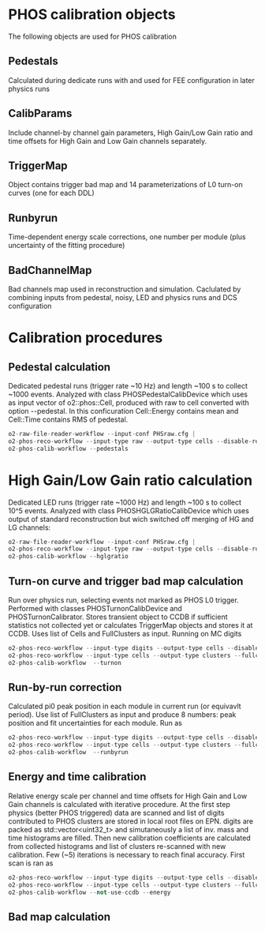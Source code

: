 <!-- doxy
\page refDetectorsPHOScalibration PHOS Calibration
/doxy -->

# PHOS calibration objects 

The following objects are used for PHOS calibration
## Pedestals
Calculated during dedicate runs with and used for FEE configuration in later physics runs

## CalibParams
Include channel-by channel gain parameters, High Gain/Low Gain ratio and time offsets for High Gain and Low Gain channels separately. 

## TriggerMap
Object contains trigger bad map and 14 parameterizations of L0 turn-on curves (one for each DDL)

## Runbyrun 
Time-dependent energy scale corrections, one number per module (plus uncertainty of the fitting procedure)

## BadChannelMap
Bad channels map used in reconstruction and simulation. Caclulated by combining inputs from pedestal, noisy, LED and physics runs and DCS configuration

# Calibration procedures

## Pedestal calculation
Dedicated pedestal runs (trigger rate ~10 Hz) and length ~100 s to collect ~1000 events. Analyzed with class PHOSPedestalCalibDevice which uses as input vector of o2::phos::Cell, produced with raw to cell converted with option --pedestal. In this conficuration Cell::Energy contains mean and Cell::Time contains RMS of pedestal. 
``` cpp
o2-raw-file-reader-workflow --input-conf PHSraw.cfg | 
o2-phos-reco-workflow --input-type raw --output-type cells --disable-root-output --pedestal on |  
o2-phos-calib-workflow --pedestals
``` 

# High Gain/Low Gain ratio calculation
Dedicated LED runs (trigger rate ~1000 Hz) and length ~100 s to collect 10^5 events. Analyzed with class PHOSHGLGRatioCalibDevice which uses output of standard reconstruction but wich switched off merging of HG and LG channels:
``` cpp
o2-raw-file-reader-workflow --input-conf PHSraw.cfg | 
o2-phos-reco-workflow --input-type raw --output-type cells --disable-root-output --keepHGLG on |  
o2-phos-calib-workflow --hglgratio
```
## Turn-on curve and trigger bad map calculation
Run over physics run, selecting events not marked as PHOS L0 trigger. Performed with classes PHOSTurnonCalibDevice and PHOSTurnonCalibrator. Stores transient object to CCDB if sufficient statistics not collected yet or calculates TriggerMap objects and stores it at CCDB. Uses list of Cells and FullClusters as input. Running on MC digits
``` cpp
o2-phos-reco-workflow --input-type digits --output-type cells --disable-root-output | 
o2-phos-reco-workflow --input-type cells --output-type clusters --fullclu-output --disable-root-output --disable-root-input | 
o2-phos-calib-workflow  --turnon
```

## Run-by-run correction
Calculated pi0 peak position in each module in current run (or equivavlt period). Use list of FullClusters as input and produce 8 numbers: peak position and fit uncertainties for each module. Run as
``` cpp
o2-phos-reco-workflow --input-type digits --output-type cells --disable-root-output | 
o2-phos-reco-workflow --input-type cells --output-type clusters --fullclu-output --disable-root-output --disable-root-input | 
o2-phos-calib-workflow  --runbyrun
```

## Energy and time calibration
Relative energy scale per channel and time offsets for High Gain and Low Gain channels is calculated with iterative procedure. At the first step physics (better PHOS triggered) data are scanned and list of digits contributed to PHOS clusters are stored in local root files on EPN. digits are packed as std::vector<uint32_t> and simutaneously a list of inv. mass and time histograms are filled. Then new calibration coefficients are calculated from collected histograms and list of clusters re-scanned with new calibration. Few (~5) iterations is necessary to reach final accuracy. First scan is ran as
``` cpp
o2-phos-reco-workflow --input-type digits --output-type cells --disable-root-output | 
o2-phos-reco-workflow --input-type cells --output-type clusters --fullclu-output --disable-root-output --disable-root-input | 
o2-phos-calib-workflow --not-use-ccdb --energy
```

## Bad map calculation


<!-- doxy
/doxy -->
